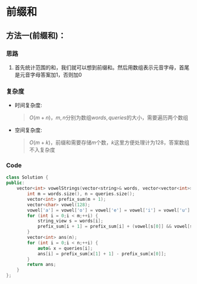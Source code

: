 # 前缀和
## 方法一(前缀和)：
### 思路
1. 首先统计范围的和，我们就可以想到前缀和。然后用数组表示元音字母，首尾是元音字母答案加$1$，否则加$0$

### 复杂度
- 时间复杂度:
  > $O(m+n)$，$m,n$分别为数组$words,queries$的大小，需要遍历两个数组
- 空间复杂度:
  > $O(m+k)$，前缀和需要存储$m$个数，$k$这里方便处理计为$128$，答案数组不入复杂度

### Code
```C++ []
class Solution {
public:
    vector<int> vowelStrings(vector<string>& words, vector<vector<int>>& queries) {
        int m = words.size(), n = queries.size();
        vector<int> prefix_sum(m + 1);
        vector<char> vowel(128);
        vowel['a'] = vowel['o'] = vowel['e'] = vowel['i'] = vowel['u'] = 1;
        for (int i = 0;i < m;++i) {
            string_view s = words[i];
            prefix_sum[i + 1] = prefix_sum[i] + (vowel[s[0]] && vowel[s[s.size() - 1]]);
        }
        vector<int> ans(n);
        for (int i = 0;i < n;++i) {
            auto& x = queries[i];
            ans[i] = prefix_sum[x[1] + 1] - prefix_sum[x[0]];
        }
        return ans;
    }
};
```